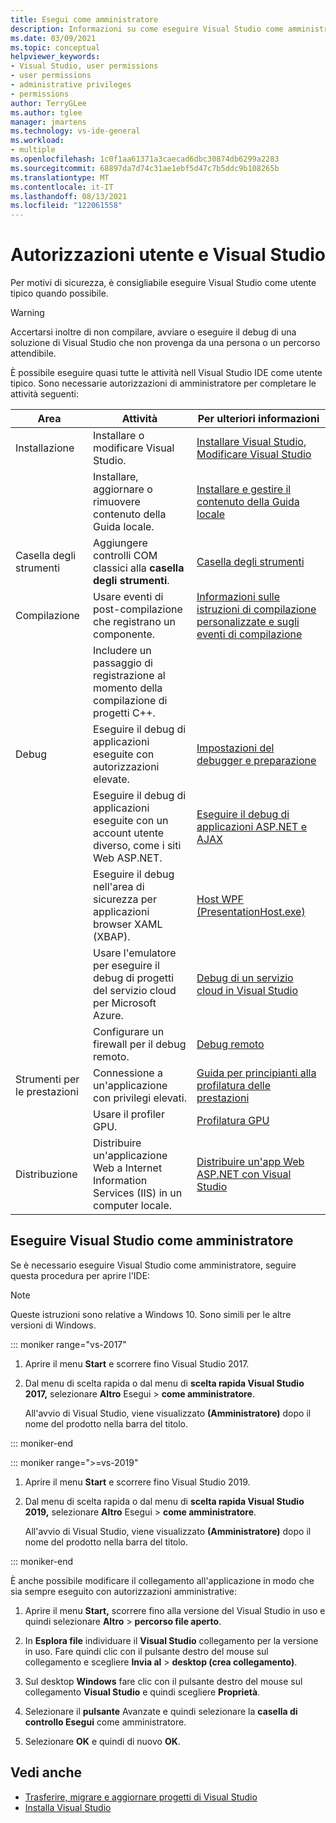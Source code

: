 ```yaml
---
title: Esegui come amministratore
description: Informazioni su come eseguire Visual Studio come amministratore.
ms.date: 03/09/2021
ms.topic: conceptual
helpviewer_keywords:
- Visual Studio, user permissions
- user permissions
- administrative privileges
- permissions
author: TerryGLee
ms.author: tglee
manager: jmartens
ms.technology: vs-ide-general
ms.workload:
- multiple
ms.openlocfilehash: 1c0f1aa61371a3caecad6dbc30874db6299a2283
ms.sourcegitcommit: 68897da7d74c31ae1ebf5d47c7b5ddc9b108265b
ms.translationtype: MT
ms.contentlocale: it-IT
ms.lasthandoff: 08/13/2021
ms.locfileid: "122061558"
---
```

# <a name="user-permissions-and-visual-studio"></a>Autorizzazioni utente e Visual Studio

Per motivi di sicurezza, è consigliabile eseguire Visual Studio come utente tipico quando possibile.

> [!WARNING]
> Accertarsi inoltre di non compilare, avviare o eseguire il debug di una soluzione di Visual Studio che non provenga da una persona o un percorso attendibile.

È possibile eseguire quasi tutte le attività nell Visual Studio IDE come utente tipico. Sono necessarie autorizzazioni di amministratore per completare le attività seguenti:

|Area|Attività|Per ulteriori informazioni|
|----------|----------| - |
|Installazione|Installare o modificare Visual Studio.|[Installare Visual Studio](../install/install-visual-studio.md), [Modificare Visual Studio](../install/modify-visual-studio.md)|
||Installare, aggiornare o rimuovere contenuto della Guida locale.|[Installare e gestire il contenuto della Guida locale](../help-viewer/install-manage-local-content.md)|
|Casella degli strumenti|Aggiungere controlli COM classici alla **casella degli strumenti**.|[Casella degli strumenti](../ide/reference/toolbox.md)|
|Compilazione|Usare eventi di post-compilazione che registrano un componente.|[Informazioni sulle istruzioni di compilazione personalizzate e sugli eventi di compilazione](/cpp/build/understanding-custom-build-steps-and-build-events)|
||Includere un passaggio di registrazione al momento della compilazione di progetti C++.||
|Debug|Eseguire il debug di applicazioni eseguite con autorizzazioni elevate.|[Impostazioni del debugger e preparazione](../debugger/debugger-settings-and-preparation.md)|
||Eseguire il debug di applicazioni eseguite con un account utente diverso, come i siti Web ASP.NET.|[Eseguire il debug di applicazioni ASP.NET e AJAX](../debugger/how-to-enable-debugging-for-aspnet-applications.md)|
||Eseguire il debug nell'area di sicurezza per applicazioni browser XAML (XBAP).|[Host WPF (PresentationHost.exe)](/dotnet/framework/wpf/app-development/wpf-host-presentationhost-exe)|
||Usare l'emulatore per eseguire il debug di progetti del servizio cloud per Microsoft Azure.|[Debug di un servizio cloud in Visual Studio](/azure/vs-azure-tools-debug-cloud-services-virtual-machines)|
||Configurare un firewall per il debug remoto.|[Debug remoto](../debugger/remote-debugging.md)|
|Strumenti per le prestazioni|Connessione a un'applicazione con privilegi elevati.|[Guida per principianti alla profilatura delle prestazioni](../profiling/beginners-guide-to-performance-profiling.md)|
||Usare il profiler GPU.|[Profilatura GPU](../profiling/gpu-usage.md)|
|Distribuzione|Distribuire un'applicazione Web a Internet Information Services (IIS) in un computer locale.|[Distribuire un'app Web ASP.NET con Visual Studio](/aspnet/web-forms/overview/older-versions-getting-started/deployment-to-a-hosting-provider/)|

## <a name="run-visual-studio-as-an-administrator"></a>Eseguire Visual Studio come amministratore

Se è necessario eseguire Visual Studio come amministratore, seguire questa procedura per aprire l'IDE:

> [!NOTE]
> Queste istruzioni sono relative a Windows 10. Sono simili per le altre versioni di Windows.

::: moniker range="vs-2017"

1. Aprire il menu **Start** e scorrere fino Visual Studio 2017.

1. Dal menu di scelta rapida o dal menu di **scelta rapida Visual Studio 2017,** selezionare **Altro** Esegui > **come amministratore**.

   All'avvio di Visual Studio, viene visualizzato **(Amministratore)** dopo il nome del prodotto nella barra del titolo.

::: moniker-end

::: moniker range=">=vs-2019"

1. Aprire il menu **Start** e scorrere fino Visual Studio 2019.

1. Dal menu di scelta rapida o dal menu di **scelta rapida Visual Studio 2019,** selezionare **Altro** Esegui > **come amministratore**.

   All'avvio di Visual Studio, viene visualizzato **(Amministratore)** dopo il nome del prodotto nella barra del titolo.

::: moniker-end

È anche possibile modificare il collegamento all'applicazione in modo che sia sempre eseguito con autorizzazioni amministrative:

1. Aprire il menu **Start,** scorrere fino alla versione del Visual Studio in uso e quindi selezionare **Altro**  >  **percorso file aperto**.

1. In **Esplora file** individuare il **Visual Studio** collegamento per la versione in uso. Fare quindi clic con il pulsante destro del mouse sul collegamento e scegliere **Invia al**  >  **desktop (crea collegamento)**.

1. Sul desktop **Windows** fare clic con il pulsante destro del mouse sul collegamento **Visual Studio** e quindi scegliere **Proprietà**.

1. Selezionare il **pulsante** Avanzate e quindi selezionare la **casella di controllo Esegui** come amministratore.

1. Selezionare **OK** e quindi di nuovo **OK**.

## <a name="see-also"></a>Vedi anche

- [Trasferire, migrare e aggiornare progetti di Visual Studio](../porting/port-migrate-and-upgrade-visual-studio-projects.md)
- [Installa Visual Studio](../install/install-visual-studio.md)
